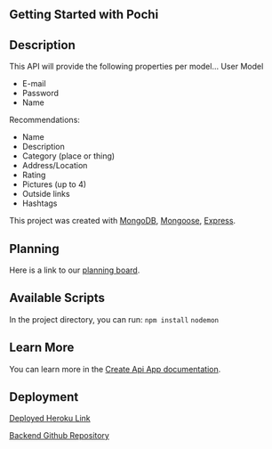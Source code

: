 ## Getting Started with Pochi


## Description
This API will provide the following properties per model...
User Model
- E-mail
- Password
- Name
    
Recommendations:
- Name
- Description
- Category (place or thing)
- Address/Location
- Rating
- Pictures (up to 4)
- Outside links
- Hashtags

This project was created with [MongoDB](https://www.mongodb.com/), [Mongoose](https://mongoosejs.com/), [Express](https://expressjs.com/).

## Planning

Here is a link to our [planning board](https://crawling-snarl-6d7.notion.site/b62a8ebeac4045628fa092f070b4c290?v=3d6cc6d838d64b20b83c2a3de396e1b1).

## Available Scripts

In the project directory, you can run:
`npm install`
`nodemon`


## Learn More

You can learn more in the [Create Api App documentation](https://www.mongodb.com/languages/express-mongodb-rest-api-tutorial).


## Deployment

[Deployed Heroku Link](https://pochi-japan.herokuapp.com/api)

[Backend Github Repository](https://github.com/pochi-japan/pochi-express/)
